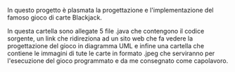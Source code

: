 In questo progetto è plasmata la progettazione e l'implementazione del famoso gioco di carte Blackjack.

In questa cartella sono allegate 5 file .java che contengono il codice sorgente, un link che ridireziona ad un sito web che fa vedere la progettazione del gioco in diagramma UML e infine una cartella che contiene le immagini di tute le carte in formato .jpeg che serviranno per l'esecuzione del gioco programmato e da me consegnato come capolavoro.

